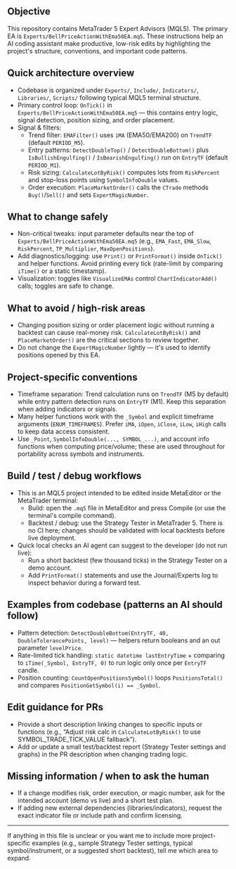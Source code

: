## Objective

This repository contains MetaTrader 5 Expert Advisors (MQL5). The primary EA is `Experts/BellPriceActionWithEma50EA.mq5`. These instructions help an AI coding assistant make productive, low-risk edits by highlighting the project's structure, conventions, and important code patterns.

## Quick architecture overview

- Codebase is organized under `Experts/`, `Include/`, `Indicators/`, `Libraries/`, `Scripts/` following typical MQL5 terminal structure.
- Primary control loop: `OnTick()` in `Experts/BellPriceActionWithEma50EA.mq5` — this contains entry logic, signal detection, position sizing, and order placement.
- Signal & filters:
  - Trend filter: `EMAFilter()` uses `iMA` (EMA50/EMA200) on `TrendTF` (default `PERIOD_M5`).
  - Entry patterns: `DetectDoubleTop()` / `DetectDoubleBottom()` plus `IsBullishEngulfing()` / `IsBearishEngulfing()` run on `EntryTF` (default `PERIOD_M1`).
  - Risk sizing: `CalculateLotByRisk()` computes lots from `RiskPercent` and stop-loss points using `SymbolInfoDouble` values.
  - Order execution: `PlaceMarketOrder()` calls the `CTrade` methods `Buy()`/`Sell()` and sets `ExpertMagicNumber`.

## What to change safely

- Non-critical tweaks: input parameter defaults near the top of `Experts/BellPriceActionWithEma50EA.mq5` (e.g., `EMA_Fast`, `EMA_Slow`, `RiskPercent`, `TP_Multiplier`, `MaxOpenPositions`).
- Add diagnostics/logging: use `Print()` or `PrintFormat()` inside `OnTick()` and helper functions. Avoid printing every tick (rate-limit by comparing `iTime()` or a static timestamp).
- Visualization: toggles like `VisualizeEMAs` control `ChartIndicatorAdd()` calls; toggles are safe to change.

## What to avoid / high-risk areas

- Changing position sizing or order placement logic without running a backtest can cause real-money risk. `CalculateLotByRisk()` and `PlaceMarketOrder()` are the critical sections to review together.
- Do not change the `ExpertMagicNumber` lightly — it's used to identify positions opened by this EA.

## Project-specific conventions

- Timeframe separation: Trend calculation runs on `TrendTF` (M5 by default) while entry pattern detection runs on `EntryTF` (M1). Keep this separation when adding indicators or signals.
- Many helper functions work with the `_Symbol` and explicit timeframe arguments (`ENUM_TIMEFRAMES`). Prefer `iMA`, `iOpen`, `iClose`, `iLow`, `iHigh` calls to keep data access consistent.
- Use `_Point`, `SymbolInfoDouble(..., SYMBOL_...)`, and account info functions when computing price/volume; these are used throughout for portability across symbols and instruments.

## Build / test / debug workflows

- This is an MQL5 project intended to be edited inside MetaEditor or the MetaTrader terminal:
  - Build: open the `.mq5` file in MetaEditor and press Compile (or use the terminal's compile command).
  - Backtest / debug: use the Strategy Tester in MetaTrader 5. There is no CI here; changes should be validated with local backtests before live deployment.
- Quick local checks an AI agent can suggest to the developer (do not run live):
  - Run a short backtest (few thousand ticks) in the Strategy Tester on a demo account.
  - Add `PrintFormat()` statements and use the Journal/Experts log to inspect behavior during a forward test.

## Examples from codebase (patterns an AI should follow)

- Pattern detection: `DetectDoubleBottom(EntryTF, 40, DoubleTolerancePoints, level)` — helpers return booleans and an out parameter `levelPrice`.
- Rate-limited tick handling: `static datetime lastEntryTime` + comparing to `iTime(_Symbol, EntryTF, 0)` to run logic only once per `EntryTF` candle.
- Position counting: `CountOpenPositionsSymbol()` loops `PositionsTotal()` and compares `PositionGetSymbol(i) == _Symbol`.

## Edit guidance for PRs

- Provide a short description linking changes to specific inputs or functions (e.g., “Adjust risk calc in `CalculateLotByRisk()` to use SYMBOL_TRADE_TICK_VALUE fallback”).
- Add or update a small test/backtest report (Strategy Tester settings and graphs) in the PR description when changing trading logic.

## Missing information / when to ask the human

- If a change modifies risk, order execution, or magic number, ask for the intended account (demo vs live) and a short test plan.
- If adding new external dependencies (libraries/indicators), request the exact indicator file or include path and confirm licensing.

---
If anything in this file is unclear or you want me to include more project-specific examples (e.g., sample Strategy Tester settings, typical symbol/instrument, or a suggested short backtest), tell me which area to expand.
